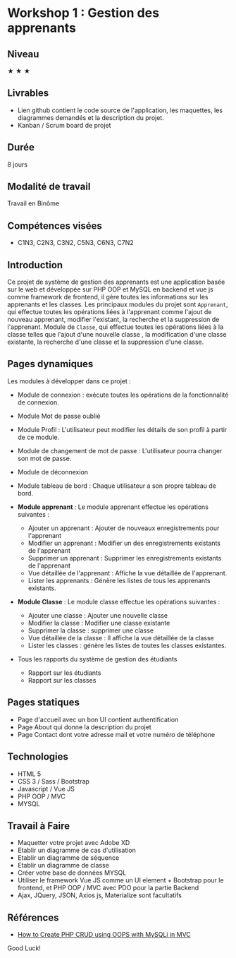 # Workshop 1 : Gestion des apprenants

## Niveau 
&#9733; &#9733; &#9733;

## Livrables
* Lien github contient le code source de l'application, les maquettes, les diagrammes demandés et la description du projet.
* Kanban / Scrum board de projet

## Durée
8 jours

## Modalité de travail
Travail en Binôme

## Compétences visées
* C1N3, C2N3, C3N2, C5N3, C6N3, C7N2

## Introduction

Ce projet de système de gestion des apprenants est une application basée sur le web et développée sur PHP OOP et MySQL en backend et vue js comme framework de frontend, il gère toutes les informations sur les apprenants et les classes.
Les principaux modules du projet sont ``Apprenant``, qui effectue toutes les opérations liées à l'apprenant comme l'ajout de nouveau apprenant, modifier l'existant, la recherche et la suppression de l'apprenant.
Module de ``Classe``, qui effectue toutes les opérations liées à la classe telles que l'ajout d'une nouvelle classe , la modification d'une classe existante, la recherche d'une classe et la suppression d'une classe.

## Pages dynamiques
Les modules à développer dans ce projet : 
* Module de connexion : exécute toutes les opérations de la fonctionnalité de connexion.
* Module Mot de passe oublié
* Module Profil : L'utilisateur peut modifier les détails de son profil à partir de ce module.
* Module de changement de mot de passe : L'utilisateur pourra changer son mot de passe.
* Module de déconnexion
* Module tableau de bord : Chaque utilisateur a son propre tableau de bord.
* __Module apprenant__ : Le module apprenant effectue les opérations suivantes :
    * Ajouter un apprenant : Ajouter de nouveaux enregistrements pour l'apprenant
    * Modifier un apprenant : Modifier un des enregistrements existants de l'apprenant
    * Supprimer un apprenant : Supprimer les enregistrements existants de l'apprenant
    * Vue détaillée de l'apprenant : Affiche la vue détaillée de l'apprenant.
    * Lister les apprenants : Génère les listes de tous les apprenants existants.

* __Module Classe__ : Le module classe effectue les opérations suivantes :
    * Ajouter une classe : Ajouter une nouvelle classe
    * Modifier la classe : Modifier une classe existante
    * Supprimer la classe : supprimer une classe
    * Vue détaillée de la classe : Il affiche la vue détaillée de la classe
    * Lister les classes : génère les listes de toutes les classes existantes.

* Tous les rapports du système de gestion des étudiants
    * Rapport sur les étudiants
    * Rapport sur les classes

## Pages statiques
* Page d'accueil avec un bon UI contient authentification
* Page About qui donne la description du projet
* Page Contact dont votre adresse mail et votre numéro de téléphone

## Technologies
* HTML 5
* CSS 3 / Sass / Bootstrap
* Javascript / Vue JS
* PHP OOP / MVC
* MYSQL

## Travail à Faire
* Maquetter votre projet avec Adobe XD
* Etablir un diagramme de cas d'utilisation
* Etablir un diagramme de séquence
* Etablir un diagramme de classe
* Créer votre base de données MYSQL
* Utiliser le framework Vue JS comme un UI element + Bootstrap pour le frontend, et PHP OOP / MVC avec PDO pour la partie Backend
* Ajax, JQuery, JSON, Axios js, Materialize sont facultatifs

## Références
* [How to Create PHP CRUD using OOPS with MySQLi in MVC](https://phppot.com/php/how-to-create-php-crud-using-oops-with-mysqli-in-mvc/)

Good Luck!